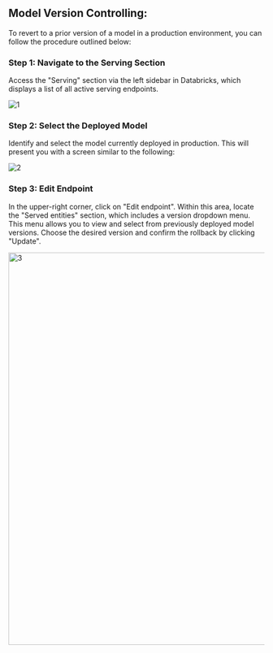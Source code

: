## Model Version Controlling:

To revert to a prior version of a model in a production environment, you can follow the procedure outlined below:

### Step 1: Navigate to the Serving Section
Access the "Serving" section via the left sidebar in Databricks, which displays a list of all active serving endpoints.

 ![1](https://github.com/Ayush-Patel-10/RAG-using-Azure-Databricks-CI-CD/assets/78248225/9831070d-0135-4784-a40a-f96092191a04)


### Step 2: Select the Deployed Model
Identify and select the model currently deployed in production. This will present you with a screen similar to the following:

![2](https://github.com/Ayush-Patel-10/RAG-using-Azure-Databricks-CI-CD/assets/78248225/17973f2f-d082-4d3f-a934-5e0851b3dc25)


### Step 3: Edit Endpoint
In the upper-right corner, click on "Edit endpoint". Within this area, locate the "Served entities" section, which includes a version dropdown menu. This menu allows you to view and select from previously deployed model versions. Choose the desired version and confirm the rollback by clicking "Update".

<img width="773" alt="3" src="https://github.com/Ayush-Patel-10/RAG-using-Azure-Databricks-CI-CD/assets/78248225/5ed40b13-21bb-4254-8768-9364d59cb2eb">

